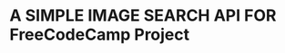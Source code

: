 A SIMPLE IMAGE SEARCH API FOR FreeCodeCamp Project
==================================================
